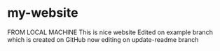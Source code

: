 # my-website
FROM LOCAL MACHINE
This is nice website
Edited on example branch which is created on GitHub
now editing on update-readme branch
